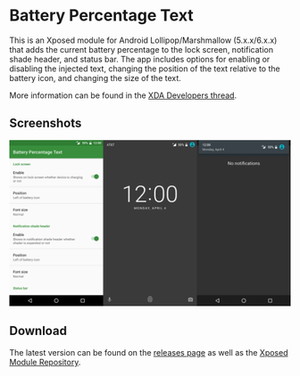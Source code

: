 Battery Percentage Text
=======================

This is an Xposed module for Android Lollipop/Marshmallow (5.x.x/6.x.x) that adds the current battery percentage to the lock screen, notification shade header, and status bar. The app includes options for enabling or disabling the injected text, changing the position of the text relative to the battery icon, and changing the size of the text.

More information can be found in the [XDA Developers thread](http://forum.xda-developers.com/xposed/modules/mod-battery-percentage-text-t3255027).

Screenshots
-----------

![](screenshots/screenshots.png?raw=true)

Download
--------

The latest version can be found on the [releases page](https://github.com/dsbeckham/xposed-battery-percentage-text/releases) as well as the [Xposed Module Repository](http://repo.xposed.info/module/com.extrinsic.batterypercentagetext).
